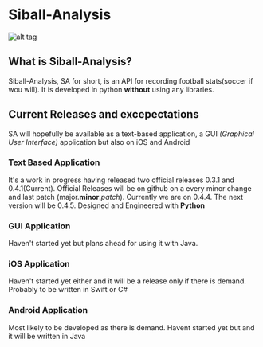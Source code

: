 # Siball-Analysis 
![alt tag](https://img.shields.io/badge/lines-1000%2B-brightgreen.svg)
## What is Siball-Analysis?
Siball-Analysis, SA for short, is an API for recording football stats(soccer if wou will). It is developed in python **without** using any libraries. 

## Current Releases and excepectations
SA will hopefully be available as a text-based application, a GUI *(Graphical User Interface)* application but also on iOS and Android

### Text Based Application
It's a work in progress having released two official releases 0.3.1 and 0.4.1(Current). Official Releases will be on github on a every minor change and last patch (major.__minor__._patch_). Currently we are on 0.4.4. The next version will be 0.4.5. Designed and Engineered with **Python**

### GUI Application
Haven't started yet but plans ahead for using it with Java. 

### iOS Application
Haven't started yet either and it will be a release only if there is demand. Probably to be written in Swift or C#

### Android Application
Most likely to be developed as there is demand. Havent started yet but and it will be written in Java



